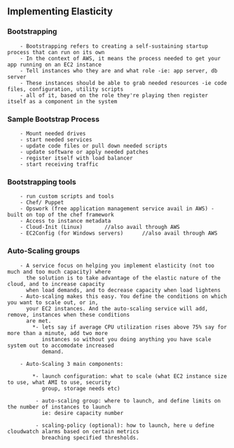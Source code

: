 ## Implementing Elasticity
		
###		Bootstrapping

		- Bootstrapping refers to creating a self-sustaining startup process that can run on its own
		- In the context of AWS, it means the process needed to get your app running on an EC2 instance
		- Tell instances who they are and what role -ie: app server, db server
		- These instances should be able to grab needed resources -ie code files, configuration, utility scripts
		- all of it, based on the role they're playing then register itself as a component in the system

###		Sample Bootstrap Process

		- Mount needed drives
		- start needed services
		- update code files or pull down needed scripts
		- update software or apply needed patches
		- register itself with load balancer
		- start receiving traffic

### 	Bootstrapping tools

		- run custom scripts and tools
		- Chef/ Puppet
		- Opswork (free application management service avail in AWS) - built on top of the chef framework
		- Access to instance metadata
		- Cloud-Init (Linux)       //also avail through AWS
		- EC2Config (for Windows servers)      //also avail through AWS


###     Auto-Scaling groups

		- A service focus on helping you implement elasticity (not too much and too much capacity) where
		  the solution is to take advantage of the elastic nature of the cloud, and to increase capacity
		  when load demands, and to decrease capacity when load lightens
		- Auto-scaling makes this easy. You define the conditions on which you want to scale out, or in,
		  your EC2 instances. And the auto-scaling service will add, remove, instances when these conditions
		  are met.
			*- lets say if average CPU utilization rises above 75% say for more than a minute, add two more
			   instances so without you doing anything you have scale system out to accomodate increased
			   demand.

		- Auto-Scaling 3 main components:

			*- launch configuration: what to scale (what EC2 instance size to use, what AMI to use, security
			   group, storage needs etc)

			 - auto-scaling group: where to launch, and define limits on the number of instances to launch
			   ie: desire capacity number

			 - scaling-policy (optional): how to launch, here u define cloudwatch alarms based on certain metrics
			   breaching specified thresholds.